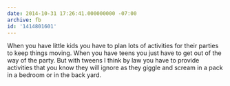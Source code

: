 ```yaml
---
date: 2014-10-31 17:26:41.000000000 -07:00
archive: fb
id: '1414801601'
---
```


When you have little kids you have to plan lots of activities for their parties to keep things moving. When you have teens you just have to get out of the way of the party. But with tweens I think by law you have to provide activities that you know they will ignore as they giggle and scream in a pack in a bedroom or in the back yard.
